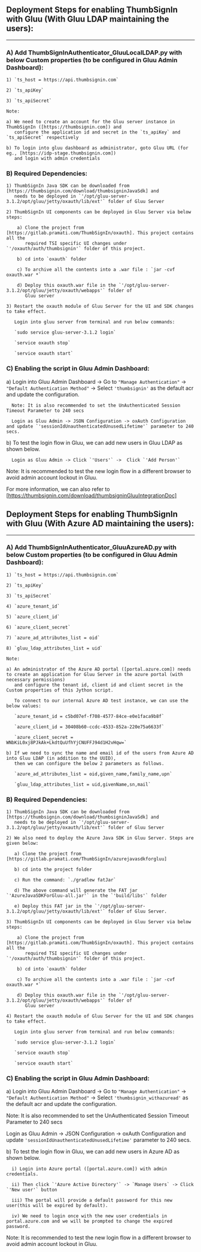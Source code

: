 
## Deployment Steps for enabling ThumbSignIn with Gluu (With Gluu LDAP maintaining the users):
---

### A) Add ThumbSignInAuthenticator_GluuLocalLDAP.py with below Custom properties (to be configured in Gluu Admin Dashboard):

    1) `ts_host = https://api.thumbsignin.com`
    
    2) `ts_apiKey` 
    
    3) `ts_apiSecret` 
    
    Note:
    
    a) We need to create an account for the Gluu server instance in ThumbSignIn ([https://thumbsignin.com]) and
       configure the application id and secret in the `ts_apiKey` and `ts_apiSecret` respectively
       
    b) To login into gluu dashboard as administrator, goto Gluu URL (for eg., [https://idp-stage.thumbsignin.com])
       and login with admin credentials

### B) Required Dependencies:

    1) ThumbSignIn Java SDK can be downloaded from [https://thumbsignin.com/download/thumbsigninJavaSdk] and 
       needs to be deployed in `'/opt/gluu-server-3.1.2/opt/gluu/jetty/oxauth/lib/ext'` folder of Gluu Server
       
    2) ThumbSignIn UI components can be deployed in Gluu Server via below steps:
    
        a) Clone the project from [https://gitlab.pramati.com/ThumbSignIn/oxauth]. This project contains all the 
           required TSI specific UI changes under `'/oxauth/auth/thumbsignin'` folder of this project.
           
        b) cd into `oxauth` folder
        
        c) To archive all the contents into a .war file : `jar -cvf oxauth.war *`
        
        d) Deploy this oxauth.war file in the `'/opt/gluu-server-3.1.2/opt/gluu/jetty/oxauth/webapps'` folder of
           Gluu server
           
    3) Restart the oxauth module of Gluu Server for the UI and SDK changes to take effect.
    
       Login into gluu server from terminal and run below commands:
       
       `sudo service gluu-server-3.1.2 login`
       
       `service oxauth stop`
       
       `service oxauth start` 
      
### C) Enabling the script in Gluu Admin Dashboard:

   a) Login into Gluu Admin Dashboard -> Go to `"Manage Authentication"` -> `"Default Authentication Method"` ->
      Select `'thumbsignin'` as the default acr and update the configuration.
      
      Note: It is also recommended to set the UnAuthenticated Session Timeout Parameter to 240 secs
      
      Login as Gluu Admin -> JSON Configuration -> oxAuth Configuration and update `'sessionIdUnauthenticatedUnusedLifetime'` parameter to 240 secs.
      
   b) To test the login flow in Gluu, we can add new users in Gluu LDAP as shown below. 
   
      Login as Gluu Admin -> Click `'Users'` ->  Click `'Add Person'`
      
Note: It is recommended to test the new login flow in a different browser to avoid admin account lockout in Gluu.

For more information, we can also refer to [https://thumbsignin.com/download/thumbsigninGluuIntegrationDoc]
   
## Deployment Steps for enabling ThumbSignIn with Gluu (With Azure AD maintaining the users):
---

### A) Add ThumbSignInAuthenticator_GluuAzureAD.py with below Custom properties (to be configured in Gluu Admin Dashboard):

    1) `ts_host = https://api.thumbsignin.com`
    
    2) `ts_apiKey`
    
    3) `ts_apiSecret`
    
    4) `azure_tenant_id`
    
    5) `azure_client_id`
    
    6) `azure_client_secret`
    
    7) `azure_ad_attributes_list = oid`
    
    8) `gluu_ldap_attributes_list = uid`
    
    Note:
    
    a) An administrator of the Azure AD portal ([portal.azure.com]) needs to create an application for Gluu Server in the azure portal (with necessary permissions)
       and configure the tenant id, client id and client secret in the Custom properties of this Jython script.
       
       To connect to our internal Azure AD test instance, we can use the below values:
       
       `azure_tenant_id = c5bd07ef-f708-4577-84ce-e0e1faca9b8f`
       
       `azure_client_id = 30408b60-ccdc-4533-852a-220e75a6633f`
       
       `azure_client_secret = WNbKiL0xj8PJkAk+LkdtQuUfhYjCNUFFJ94d1H2vHqw=`
       
    b) If we need to sync the name and email id of the users from Azure AD into Gluu LDAP (in addition to the UUID),
       then we can configure the below 2 parameters as follows.
       
       `azure_ad_attributes_list = oid,given_name,family_name,upn`
       
       `gluu_ldap_attributes_list = uid,givenName,sn,mail`

### B) Required Dependencies:

    1) ThumbSignIn Java SDK can be downloaded from [https://thumbsignin.com/download/thumbsigninJavaSdk] and 
       needs to be deployed in `'/opt/gluu-server-3.1.2/opt/gluu/jetty/oxauth/lib/ext'` folder of Gluu Server
       
    2) We also need to deploy the Azure Java SDK in Gluu Server. Steps are given below:
    
       a) Clone the project from [https://gitlab.pramati.com/ThumbSignIn/azurejavasdkforgluu]
       
       b) cd into the project folder
       
       c) Run the command: `./gradlew fatJar`
       
       d) The above command will generate the FAT jar `'AzureJavaSDKForGluu-all.jar'` in the `'build/libs'` folder
       
       e) Deploy this FAT jar in the `'/opt/gluu-server-3.1.2/opt/gluu/jetty/oxauth/lib/ext'` folder of Gluu Server.
       
    3) ThumbSignIn UI components can be deployed in Gluu Server via below steps:
    
        a) Clone the project from [https://gitlab.pramati.com/ThumbSignIn/oxauth]. This project contains all the 
           required TSI specific UI changes under `'/oxauth/auth/thumbsignin'` folder of this project.
           
        b) cd into `oxauth` folder
        
        c) To archive all the contents into a .war file : `jar -cvf oxauth.war *`
        
        d) Deploy this oxauth.war file in the `'/opt/gluu-server-3.1.2/opt/gluu/jetty/oxauth/webapps'` folder of
           Gluu server
           
    4) Restart the oxauth module of Gluu Server for the UI and SDK changes to take effect.
    
       Login into gluu server from terminal and run below commands:
       
       `sudo service gluu-server-3.1.2 login`
       
       `service oxauth stop`
       
       `service oxauth start` 
      
### C) Enabling the script in Gluu Admin Dashboard:

   a) Login into Gluu Admin Dashboard -> Go to `"Manage Authentication"` -> `"Default Authentication Method"` ->
      Select `'thumbsignin_withazuread'` as the default acr and update the configuration.
      
   Note: It is also recommended to set the UnAuthenticated Session Timeout Parameter to 240 secs
   
   Login as Gluu Admin -> JSON Configuration -> oxAuth Configuration and update `'sessionIdUnauthenticatedUnusedLifetime'` parameter to 240 secs.
   
   b) To test the login flow in Gluu, we can add new users in Azure AD as shown below. 
   
      i) Login into Azure portal ([portal.azure.com]) with admin credentials.
      
      ii) Then click `'Azure Active Directory'` -> `Manage Users` -> Click `'New user'` button
      
      iii) The portal will provide a default password for this new user(this will be expired by default). 
      
      iv) We need to login once with the new user credentials in portal.azure.com and we will be prompted to change the expired password.
      
Note: It is recommended to test the new login flow in a different browser to avoid admin account lockout in Gluu.
